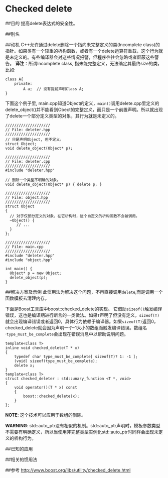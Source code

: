 # Checked delete
##目的
提高delete表达式的安全性。

##别名

##动机
C++允许通过delete删除一个指向未完整定义的类(Incomplete class)的指针。如果类有一个较重的析构函数，或者有一个delete运算符重载，这个行为就是未定义的。有些编译器会对这些情况报警，但程序往往会忽略或者屏蔽这些警告。
**译注**：所谓Incomplete class, 指未能完整定义，无法确定其最终size的类，比如:
```
class A{
    private:
        A a;  // 没有提前声明Class A;
}
```

下面这个例子里, main.cpp知道Object的定义，`main()`调用delete.cpp里定义的delete_object()并不能看到Obect的完整定义，而只是一个前置声明。所以就出现了delete一个部分定义类型的对象，其行为就是未定义的。
```
////////////////////
// File: deleter.hpp
////////////////////
// 只是声明Object, 但不定义。
struct Object;
void delete_object(Object* p);

////////////////////
// File: deleter.cpp
////////////////////
#include "deleter.hpp"

// 删除一个类型不明确的对象。
void delete_object(Object* p) { delete p; }

////////////////////
// File: object.hpp
////////////////////
struct Object
{
  // 对于仅部分定义的对象，在它析构时，这个自定义的析构函数不会被调用。
  ~Object() {
     // ...
  }
};

////////////////////
// File: main.cpp
////////////////////
#include "deleter.hpp"
#include "object.hpp"

int main() {
  Object* p = new Object;
  delete_object(p);
}
```

##解决方案及示例
此惯用法为解决这个问题，不再直接调用`delete`,而是调用一个函数模板去清理内存。

下面是Boost工具库中boost::checked_delete的实现。 它借助`sizeof()`触发编译错误，这也是编译期进行断言的一类做法。如果`T`声明了但没有定义，`sizeof(T)`就会出现编译错误或者返回0，具体行为依赖于编译器。如果`sizeof(T)`返回0， checked_delete就会因为声明一个-1大小的数组而触发编译错误。数组名·`type_must_be_complete`会出现在错误消息中以帮助说明问题。
```
template<class T>
inline void checked_delete(T * x)
{
    typedef char type_must_be_complete[ sizeof(T)? 1: -1 ];
    (void) sizeof(type_must_be_complete);
    delete x;
}
template<class T>
struct checked_deleter : std::unary_function <T *, void>
{
    void operator()(T * x) const
    {
        boost::checked_delete(x);
    }
};
```
**NOTE**: 这个技术可以应用于数组的删除。

**WARNING**: std::auto_ptr没有相似的机制。std::auto_ptr声明时，模板参数类型不需要有明确定义，所以当使用非完整类型实例化std::auto_ptr时同样会出现未定义的析构行为。


##已知的应用

##相关的惯用法

##参考
http://www.boost.org/libs/utility/checked_delete.html

